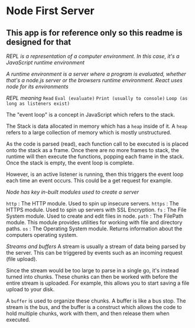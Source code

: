 # Node First Server

## This app is for reference only so this readme is designed for that

*REPL is a representation of a computer environment. In this case, it's a JavaScript runtime environment*

*A runtime environment is a server where a program is evaluated, whether that's a node.js server or the browsers runtime environment. React uses node for its environments*

*REPL meaning*
`Read`
`Eval (evaluate)`
`Print (usually to console)`
`Loop (as long as listeners exist)`

The "event loop" is a concept in JavaScript which refers to the stack.

The Stack is data allocated in memory which has a `heap` inside of it. A `heap` refers to a large collection of memory which is mostly unstructured.

As the code is parsed (read), each function call to be executed is is placed onto the stack as a frame. Once there are no more frames to stack, the runtime will then execute the functions, popping each frame in the stack. Once the stack is empty, the event loop is complete.

However, is an active listener is running, then this triggers the event loop each time an event occurs. This could be a get request for example.

*Node has key in-built modules used to create a server*

`http` : The HTTP module. Used to spin up insecure servers.
`https` : The HTTPS module. Used to spin up servers with SSL Encryption.
`fs` : The File System module. Used to create and edit files in node.
`path` : The FilePath module. This module provides utilities for working with file and directory paths.
`os` : The Operating System module. Returns information about the computers operating system.

*Streams and buffers*
A stream is usually a stream of data being parsed by the server. This can be triggered by events such as an incoming request (file upload).

Since the stream would be too large to parse in a single go, it's instead turned into chunks. These chunks can then be worked with before the entire stream is uploaded. For example, this allows you to start saving a file upload to your disk.

A `buffer` is used to organize these chunks. A buffer is like a bus stop. The stream is the bus, and the buffer is a construct which allows the code to hold multiple chunks, work with them, and then release them when executed.
